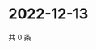# 2022-12-13

共 0 条

<!-- BEGIN WEIBO -->
<!-- 最后更新时间 Tue Dec 13 2022 11:15:02 GMT+0800 (China Standard Time) -->

<!-- END WEIBO -->
